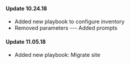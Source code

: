 #### Update 10.24.18
 - Added new playbook to configure inventory
 - Removed parameters --- Added prompts

#### Update 11.05.18
 - Added new playbook: Migrate site

